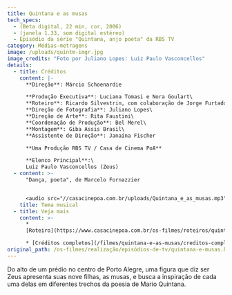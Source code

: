 ```yaml
---
title: Quintana e as musas
tech_specs:
  - (Beta digital, 22 min, cor, 2006)
  - (janela 1.33, som digital estéreo)
  - Episódio da série "Quintana, anjo poeta" da RBS TV
category: Médias-metragens
image: /uploads/quintm-imgr.jpg
image_credits: "Foto por Juliano Lopes: Luiz Paulo Vasconcellos"
details:
  - title: Créditos
    content: |-
      **Direção**: Márcio Schoenardie

      **Produção Executiva**: Luciana Tomasi e Nora Goulart\
      **Roteiro**: Ricardo Silvestrin, com colaboração de Jorge Furtado\
      **Direção de Fotografia**: Juliano Lopes\
      **Direção de Arte**: Rita Faustini\
      **Coordenação de Produção**: Bel Merel\
      **Montagem**: Giba Assis Brasil\
      **Assistente de Direção**: Janaína Fischer

      **Uma Produção RBS TV / Casa de Cinema PoA**

      **Elenco Principal**:\
      Luiz Paulo Vasconcellos (Zeus)
  - content: >-
      "Dança, poeta", de Marcelo Fornazzier


      <audio src="//casacinepoa.com.br/uploads/Quintana_e_as_musas.mp3" controls />
    title: Tema musical
  - title: Veja mais
    content: >-
      *
      [Roteiro](https://www.casacinepoa.com.br/os-filmes/roteiros/quintana-e-musas.html)[](/uploads/Quintana_e_as_musas.mp3)

      * [Créditos completos](/filmes/quintana-e-as-musas/creditos-completos)
original_path: /os-filmes/realização/episódios-de-tv/quintana-e-musas.html
---
```

Do alto de um prédio no centro de Porto Alegre, uma figura que diz ser Zeus apresenta suas nove filhas, as musas, e busca a inspiração de cada uma delas em diferentes trechos da poesia de Mario Quintana.
